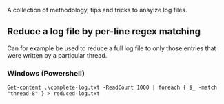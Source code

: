 A collection of methodology, tips and tricks to anaylze log files.

## Reduce a log file by per-line regex matching

Can for example be used to reduce a full log file to only those entries that were written by a particular thread.

### Windows (Powershell)

```
Get-content .\complete-log.txt -ReadCount 1000 | foreach { $_ -match "thread-8" } > reduced-log.txt
```
